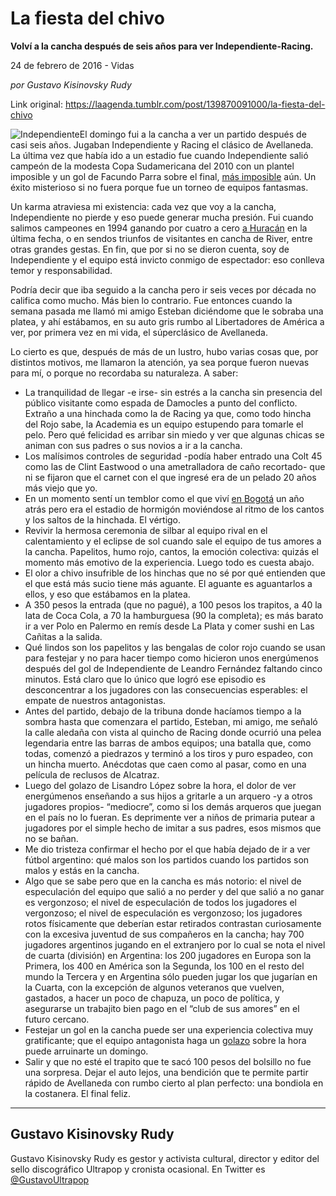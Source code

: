 # La fiesta del chivo

**Volví a la cancha después de seis años para ver Independiente-Racing.**

24 de febrero de 2016 - Vidas

_por Gustavo Kisinovsky Rudy_

Link original: https://laagenda.tumblr.com/post/139870091000/la-fiesta-del-chivo

![Independiente](https://64.media.tumblr.com/786c1738508f547c2c917e7b42016589/tumblr_inline_pjzvbcukNg1t6q87u_500.png)El
domingo fui a la cancha a ver un partido después de
casi seis años. Jugaban Independiente
y Racing el
clásico de Avellaneda. La última vez que había ido a un estadio
fue cuando Independiente salió campeón de la modesta Copa
Sudamericana del 2010 con un plantel imposible y un gol de Facundo
Parra sobre el final, [más
imposible](https://www.youtube.com/watch?v=I1dvuODTgLs) aún. Un éxito misterioso si no fuera porque fue un
torneo de equipos fantasmas. 


Un
karma atraviesa mi existencia: cada vez que voy a la cancha,
Independiente no pierde y eso puede generar mucha presión. Fui
cuando salimos campeones en 1994 ganando por cuatro a cero [a Huracán](https://www.youtube.com/watch?v=XgR8DaGAN4A)
en la última fecha, o en sendos triunfos de visitantes en cancha de
River, entre otras grandes gestas. En fin, que por si no se dieron
cuenta, soy de Independiente y el equipo está invicto conmigo de
espectador: eso conlleva temor y responsabilidad.

Podría
decir que iba seguido a la cancha pero ir seis veces por década no
califica como mucho. Más bien lo contrario. Fue entonces cuando la
semana pasada me llamó mi amigo Esteban diciéndome que le sobraba
una platea, y ahí estábamos, en su auto gris rumbo al Libertadores
de América a ver, por primera vez en mi vida, el súperclásico de
Avellaneda.

Lo
cierto es que, después de más de un lustro, hubo varias cosas que,
por distintos motivos, me llamaron la atención, ya sea porque fueron
nuevas para mí, o porque no recordaba su naturaleza. A saber:

* La tranquilidad de llegar -e irse- sin estrés a la cancha sin
presencia del público visitante como espada de Damocles a punto del
conflicto. Extraño a una hinchada como la de Racing ya que, como todo hincha del Rojo sabe, la Academia es
un equipo estupendo para tomarle el pelo. Pero
qué felicidad es arribar sin miedo y ver que algunas chicas se
animan con sus padres o sus novios a ir a la cancha.
* Los malísimos controles de seguridad -podía haber entrado una Colt
45 como las de Clint Eastwood o una ametralladora de caño recortado-
que ni se fijaron que el carnet con el que ingresé era de un pelado
20 años más viejo que yo.
* En un momento sentí un temblor como el que viví [en Bogotá](http://www.elpais.com.co/elpais/colombia/noticias/fuerte-temblor-sacude-bogota-y-norte-pais) un año atrás pero era el estadio de
hormigón moviéndose al ritmo de los cantos y los saltos de la
hinchada. El vértigo.
* Revivir la hermosa ceremonia de silbar al equipo rival en el
calentamiento y el eclipse de sol cuando sale el equipo de tus amores
a la cancha. Papelitos, humo rojo, cantos, la emoción colectiva:
quizás el momento más emotivo de la experiencia. Luego todo es
cuesta abajo.
* El olor a
chivo insufrible de los hinchas que no sé por qué entienden que el
que está más sucio tiene más aguante. El aguante es aguantarlos a
ellos, y eso que estábamos en la platea.
* A 350 pesos la entrada (que no pagué), a 100 pesos los trapitos, a
40 la lata de Coca Cola, a 70 la hamburguesa (90 la completa); es más
barato ir a ver Polo en Palermo en remís desde La Plata y comer
sushi en Las Cañitas a la salida.
* Qué lindos son los papelitos y las bengalas de color rojo cuando se
usan para festejar y no para hacer tiempo como hicieron unos
energúmenos después del gol de Independiente de Leandro
Fernández faltando cinco minutos. Está claro que lo único que
logró ese episodio es desconcentrar a los jugadores con las
consecuencias esperables: el empate de nuestros antagonistas.
* Antes del partido, debajo de la tribuna donde hacíamos tiempo a la
sombra hasta que comenzara el partido, Esteban, mi amigo, me señaló
la calle aledaña con vista al quincho de Racing donde ocurrió una
pelea legendaria entre las barras de ambos equipos; una batalla que,
como todas, comenzó a piedrazos y terminó a los tiros y puro
espadeo, con un hincha muerto. Anécdotas que caen como al pasar,
como en una película de reclusos de Alcatraz.
* Luego del golazo de Lisandro López sobre la hora, el dolor de ver
energúmenos enseñando a sus hijos a gritarle a un arquero -y a otros
jugadores propios- “mediocre”, como si los demás arqueros que juegan
en el país no lo fueran. Es deprimente ver a niños de primaria
putear a jugadores por el simple hecho de imitar a sus padres, esos
mismos que no se bañan.
* Me dio tristeza confirmar el hecho por el que había dejado de ir a
ver fútbol argentino: qué malos son los partidos cuando los
partidos son malos y estás en la cancha.
* Algo que se sabe pero que en la cancha es más notorio: el nivel de
especulación del equipo que salió a no perder y del que salió a no
ganar es vergonzoso; el nivel de especulación de todos los jugadores
el vergonzoso; el nivel de especulación es vergonzoso; los jugadores
rotos físicamente que deberían estar retirados contrastan
curiosamente con la excesiva juventud de sus compañeros en la
cancha; hay 700 jugadores argentinos jugando en el extranjero por lo
cual se nota el nivel de cuarta (división) en Argentina: los
200 jugadores en Europa son la Primera, los 400 en América
son la Segunda, los 100 en el resto del mundo la Tercera y en
Argentina sólo pueden jugar los que jugarían en la Cuarta, con la
excepción de algunos veteranos que vuelven, gastados, a hacer un
poco de chapuza, un poco de política, y asegurarse un trabajito bien
pago en el “club
de sus amores” en
el futuro cercano.
* Festejar un gol en la cancha puede ser una experiencia colectiva muy
gratificante; que el equipo antagonista haga un [golazo](https://www.youtube.com/watch?v=hHTHjLQQYFk)
sobre la hora puede arruinarte un domingo.
* Salir y que no esté el trapito que te sacó 100 pesos del bolsillo
no fue una sorpresa. Dejar el auto lejos, una bendición que te
permite partir rápido de Avellaneda con rumbo cierto al plan
perfecto: una bondiola en la costanera. El final feliz.

  




---

Gustavo Kisinovsky Rudy
-----------------------

 Gustavo Kisinovsky Rudy es gestor y activista cultural, director y editor del sello discográfico Ultrapop y cronista ocasional. En Twitter es [@GustavoUltrapop](https://twitter.com/GustavoUltrapop) 

